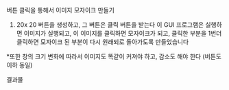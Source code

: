 버튼 클릭을 통해서 이미지 모자이크 만들기

1) 20x 20 버튼을 생성하고, 그 버튼은 클릭 버튼을 받는다
이 GUI 프로그램은 실행하면 이미지가 실행되고, 이 이미지를 클릭하면 모자이크가 되고, 클릭한 부분을 1번더 클릭하면
모자이크 된 부분이 다시 원래되로 돌아가도록 만들었습니다

*또한 창의 크기 변화에 따라서 이미지도 똑같이 커져야 하고, 감소도 해야 한다 (버튼도 이하 동일)

결과물 
